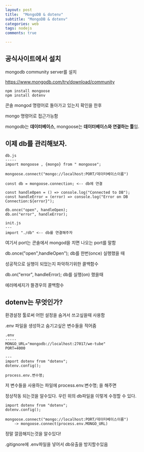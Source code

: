 ```yaml
---
layout: post
title:  "MongoDB & dotenv"
subtitle: "MongoDB & dotenv"
categories: web
tags: nodejs
comments: true

---
```


공식사이트에서 설치
---

mongodb community server를  설치

https://www.mongodb.com/try/download/community 


```
npm install mongoose
npm install dotenv
```

콘솔 mongod 명령어로 돌아가고 있는지 확인을 한후

mongo 명령어로 접근가능함

mongodb는 **데이터베이스**, mongoose는 **데이터베이스와 연결하는 툴**임.


이제 db를 관리해보자.
---
```
db.js
-----
import mongoose , {mongo} from " mongoose";

mongoose.connect("mongo://localhost:PORT/데이터베이스이름")

const db = mongoose.connection; <-- db에 연결

const handleOpen = () => console.log("Connected to DB");
const handleError = (error) => console.log("Error on DB Connection:${error}");

db.once("open", handleOpen);
db.on("error", handleError);

init.js
---
import "./db" <-- db를 연결해주자
```
여기서 port는 콘솔에서 mongod을 치면 나오는 port를 말함

db.once("open",handleOpen"); db를 한번(once) 실행했을 때

성공적으로 실행이 되었는지 파악하기위한 콜백함수

db.on("error", handleError); db를 실행(on) 했을때 

에러메세지가 뜰경우의 콜백함수

dotenv는 무엇인가?
---
환경설정 툴로써 어떤 설정을 숨겨서 쓰고싶을때 사용함

.env 파일을 생성하고 숨기고싶은 변수들을 적어줌
```
.env
-----
MONGO_URL="mongodb://localhost:27017/we-tube"
PORT=4000

---
import dotenv from "dotenv";
dotenv.config();

process.env.변수명;

```
저 변수들을 사용하는 파일에 process.env.변수명; 을 해주면 

정상작동 되는것을 알수있다. 우린 위의 db파일을 이렇게 수정할 수 있다.

```
import dotenv from "dotenv";
dotenv.config();

mongoose.connect("mongo://localhost:PORT/데이터베이스이름")
	-> mongoose.connect(process.env.MONGO_URL)
```

정말 깔끔해지는것을 알수있다!

.gitignore에 .env파일을 넣어서 db유출을 방지할수있음